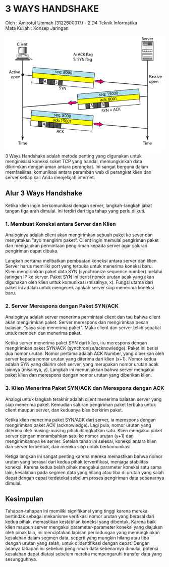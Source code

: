 # 3 WAYS HANDSHAKE
Oleh  :
Amirotul Ummah (3122600017) - 2 D4 Teknik Informatika <br>
Mata Kuliah  :
Konsep Jaringan

![alt text](https://github.com/AmirotulUmmah/Konsep-Jaringan/blob/main/assets/3wayshandshak.png?raw=true)
3 Ways Handshake adalah metode penting yang digunakan untuk menginisiasi koneksi soket TCP yang handal, memungkinkan data dikirimkan dengan aman antara perangkat. Ini sangat berguna dalam memfasilitasi komunikasi antara peramban web di perangkat klien dan server setiap kali Anda menjelajah internet.

## Alur 3 Ways Handshake
Ketika klien ingin berkomunikasi dengan server, langkah-langkah jabat tangan tiga arah dimulai. Ini terdiri dari tiga tahap yang perlu diikuti.

### 1. Membuat Koneksi antara Server dan Klien

Analoginya adalah client akan mengirimkan sebuah paket ke sever dan menyatakan "ayo mengirim paket". Client ingin memulai pengiriman paket dan mengajukan permintaan pengiriman kepada server agar saluran pengiriman dapat dibuka.

Langkah pertama melibatkan pembuatan koneksi antara server dan klien. Server harus memiliki port yang terbuka untuk menerima koneksi baru. Klien mengirimkan paket data SYN (synchronize sequence number) melalui jaringan IP ke server. Paket SYN ini berisi nomor urutan acak yang akan digunakan oleh klien untuk komunikasi (misalnya, x). Fungsi utama dari paket ini adalah untuk mengecek apakah server siap menerima koneksi baru.

### 2. Server Merespons dengan Paket SYN/ACK

Analoginya adalah server menerima permintaai client dan tau bahwa client akan mengirimkan paket. Server merespons dan mengirimkan pesan balasan, "saya siap menerima paket". Maka client dan server telah sepakat untuk memberi dan menerima paket.

Ketika server menerima paket SYN dari klien, itu merespons dengan mengirimkan paket SYN/ACK (synchronize/acknowledge). Paket ini berisi dua nomor urutan. Nomor pertama adalah ACK Number, yang diberikan oleh server kepada nomor urutan yang diterima dari klien (x+1). Nomor kedua adalah SYN yang dikirim oleh server, yang merupakan nomor urutan acak lainnya (misalnya, y). Langkah ini menunjukkan bahwa server mengakui paket klien dan merespons dengan nomor urutan yang diberikan klien.

### 3. Klien Menerima Paket SYN/ACK dan Merespons dengan ACK

Analogi untuk langkah terakhir adalah client menerima balasan server yang siap menerima paket. Kemudian saluran pengiriman paket terbuka untuk client maupun server, dan keduanya bisa berkirim paket.

Ketika klien menerima paket SYN/ACK dari server, ia merespons dengan mengirimkan paket ACK (acknowledge). Lagi pula, nomor urutan yang diterima oleh masing-masing pihak ditingkatkan satu. Klien mengakui paket server dengan menambahkan satu ke nomor urutan (y+1) dan mengirimkannya ke server. Setelah tahap ini selesai, koneksi antara klien dan server terbentuk, dan mereka siap untuk berkomunikasi.

Ketiga langkah ini sangat penting karena mereka memastikan bahwa nomor urutan yang berasal dari kedua pihak terverifikasi, menjaga stabilitas koneksi. Karena kedua belah pihak mengakui parameter koneksi satu sama lain, kesalahan pada segmen data yang hilang atau tiba di urutan yang salah dapat dengan cepat terdeteksi sebelum proses pengiriman data sebenarnya dimulai.

## Kesimpulan

Tahapan-tahapan ini memiliki signifikansi yang tinggi karena mereka bertindak sebagai mekanisme verifikasi nomor urutan yang berasal dari kedua pihak, memastikan kestabilan koneksi yang dibentuk. Karena baik klien maupun server mengakui parameter-parameter koneksi yang diajukan oleh pihak lain, ini menciptakan lapisan perlindungan yang memungkinkan kesalahan dalam segmen data, seperti yang mungkin hilang atau tiba dengan urutan yang salah, untuk diidentifikasi dengan cepat. Dengan adanya tahapan ini sebelum pengiriman data sebenarnya dimulai, potensi kesalahan dapat diatasi sebelum mereka mempengaruhi transfer data yang sesungguhnya.





